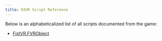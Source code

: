 ```yaml
---
title: H3VR Script Reference
---
```


Below is an alphabeticalized list of all scripts documented from the game:

* [FistVR.FVRObject](h3vr/FistVR.FVRObject.md)
